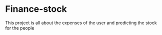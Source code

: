 # Finance-stock
This project is all about the expenses of the user and predicting the stock for the people
